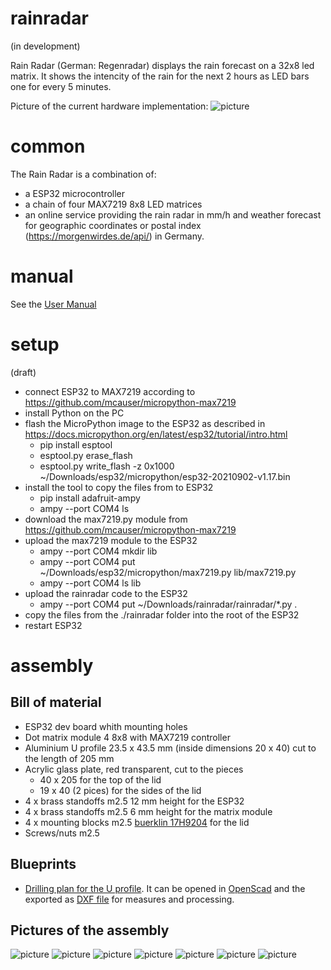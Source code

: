 # rainradar
(in development)

Rain Radar (German: Regenradar)  displays the rain forecast  on a 32x8 led matrix.
It shows the intencity of the rain for the next 2 hours as LED bars one for every 5 minutes.

Picture of the current hardware implementation:
![picture](doc/rainradar.jpg)

# common
The Rain Radar is a combination of:
- a ESP32 microcontroller
- a chain of four MAX7219 8x8 LED matrices
- an online service providing the rain radar in mm/h and weather forecast for geographic coordinates or postal index (https://morgenwirdes.de/api/) in Germany.

# manual

See the [User Manual](doc/manual/MANUAL.md)

# setup
(draft)
- connect ESP32 to MAX7219 according to https://github.com/mcauser/micropython-max7219
- install Python on the PC
- flash the MicroPython image to the ESP32 as described in https://docs.micropython.org/en/latest/esp32/tutorial/intro.html
  - pip install esptool
  - esptool.py erase_flash
  - esptool.py  write_flash -z 0x1000  ~/Downloads/esp32/micropython/esp32-20210902-v1.17.bin
- install the tool to copy the files from to ESP32
  - pip install adafruit-ampy
  - ampy --port COM4 ls
- download the max7219.py module from  https://github.com/mcauser/micropython-max7219
- upload the max7219 module to the ESP32
  - ampy --port COM4 mkdir lib
  - ampy --port COM4 put ~/Downloads/esp32/micropython/max7219.py lib/max7219.py
  - ampy --port COM4 ls lib
- upload the rainradar code to the ESP32
  - ampy --port COM4 put ~/Downloads/rainradar/rainradar/*.py .
- copy the files from the ./rainradar folder into the root of the ESP32
- restart ESP32

# assembly
## Bill of material
- ESP32 dev board whith mounting holes
- Dot matrix module 4 8x8 with MAX7219 controller
- Aluminium U profile 23.5 x 43.5 mm (inside dimensions 20 x 40) cut to the length of 205 mm
- Acrylic glass plate, red transparent, cut to the pieces 
  - 40 x 205 for the top of the lid
  - 19 x 40 (2 pices) for the sides of the lid
- 4 x brass standoffs m2.5 12 mm height for the ESP32
- 4 x brass standoffs m2.5 6 mm height for the matrix module
- 4 x mounting blocks m2.5 [buerklin 17H9204](https://www.buerklin.com/en/Mounting-element/p/17H9204) for the lid
- Screws/nuts m2.5
## Blueprints
- [Drilling plan for the U profile](doc/case_drillings.scad). It can be opened in [OpenScad](https://openscad.org/) and the exported as [DXF file](https://en.wikipedia.org/wiki/AutoCAD_DXF) for measures and processing.
## Pictures of the assembly
![picture](doc/assembly_01.jpg)
![picture](doc/assembly_02.jpg)
![picture](doc/assembly_03.jpg)
![picture](doc/assembly_04.jpg)
![picture](doc/assembly_05.jpg)
![picture](doc/assembly_06.jpg)
![picture](doc/assembly_07.jpg)